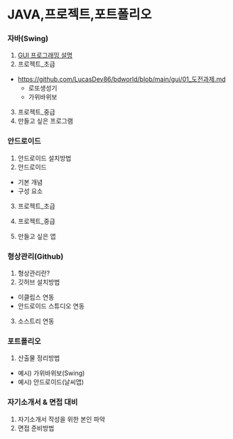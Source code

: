 # JAVA,프로젝트,포트폴리오

### 자바(Swing)
1. [GUI 프로그래밍 설명](https://github.com/LucasDev86/bdworld/blob/main/gui/gui.md)
2. 프로젝트_초급
  * https://github.com/LucasDev86/bdworld/blob/main/gui/01_도전과제.md
    - 로또생성기
    - 가위바위보
    
3. 프로젝트_중급
4. 만들고 싶은 프로그램

### 안드로이드
 1. 안드로이드 설치방법
 2. 안드로이드
   - 기본 개념
   - 구성 요소
 3. 프로젝트_초급

 4. 프로젝트_중급

 5. 만들고 싶은 앱

### 형상관리(Github)
 1. 형상관리란?
 2. 깃허브 설치방법
   - 이클립스 연동
   - 안드로이드 스튜디오 연동
 3. 소스트리 연동

### 포트폴리오
 1. 산출물 정리방법
   - 예시) 가위바위보(Swing)
   - 예시) 안드로이드(날씨앱)
  
### 자기소개서 & 면접 대비
 1. 자기소개서 작성을 위한 본인 파악
 2. 면접 준비방법
 
 
